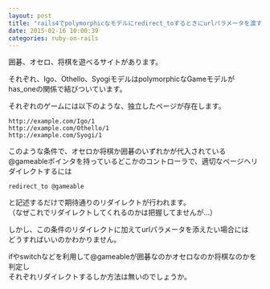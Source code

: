 ```yaml
---
layout: post
title: "rails4でpolymorphicなモデルにredirect_toするときにurlパラメータを渡す方法"
date: 2015-02-16 10:00:39
categories: ruby-on-rails
---
```

<p>囲碁、オセロ、将棋を遊べるサイトがあります。</p>

<p>それぞれ、Igo、Othello、SyogiモデルはpolymorphicなGameモデルがhas_oneの関係で結びついています。</p>

<p>それぞれのゲームには以下のような、独立したページが存在します。</p>

<pre><code>http://example.com/Igo/1
http://example.com/Othello/1
http://example.com/Syogi/1
</code></pre>

<p>このような条件で、オセロか将棋か囲碁のいずれかが代入されている@gameableポインタを持っているどこかのコントローラで、適切なページヘリダイレクトするには</p>

<pre><code>redirect_to @gameable
</code></pre>

<p>と記述するだけで期待通りのリダイレクトが行われます。<br>
（なぜこれでリダイレクトしてくれるのかは把握してませんが…）</p>

<p>しかし、この条件のリダイレクトに加えてurlパラメータを添えたい場合には<br>
どうすればいいのかわかりません。</p>

<p>ifやswitchなどを利用して@gameableが囲碁なのかオセロなのか将棋なのかを判定し<br>
それぞれリダイレクトするしか方法は無いのでしょうか。</p>
